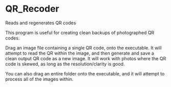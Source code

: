 # QR_Recoder
Reads and regenerates QR codes

This program is useful for creating clean backups of photographed QR codes.

Drag an image file containing a single QR code, onto the executable.
It will attempt to read the QR within the image, and then generate and save a clean output QR code as a new image.
It will work with photos where the QR code is skewed, as long as the resolution/clarity is good.

You can also drag an entire folder onto the executable, and it will attempt to process all of the images within.
